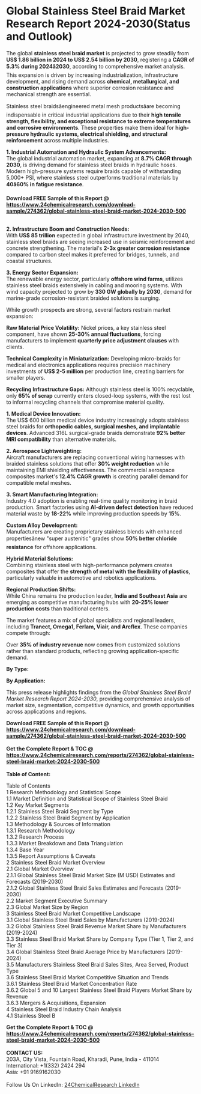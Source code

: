 <h1>Global Stainless Steel Braid Market Research Report 2024-2030(Status and Outlook)</h1><p>The global <strong>stainless steel braid market</strong> is projected to grow steadily from <strong>US$ 1.86 billion in 2024 to US$ 2.54 billion by 2030</strong>, registering a <strong>CAGR of 5.3% during 2024â2030</strong>, according to comprehensive market analysis. This expansion is driven by increasing industrialization, infrastructure development, and rising demand across <strong>chemical, metallurgical, and construction applications</strong> where superior corrosion resistance and mechanical strength are essential.</p><p>Stainless steel braidsâengineered metal mesh productsâare becoming indispensable in critical industrial applications due to their <strong>high tensile strength, flexibility, and exceptional resistance to extreme temperatures and corrosive environments</strong>. These properties make them ideal for <strong>high-pressure hydraulic systems, electrical shielding, and structural reinforcement</strong> across multiple industries.</p><p><strong>1. Industrial Automation and Hydraulic System Advancements:</strong><br>
The global industrial automation market, expanding at <strong>8.7% CAGR through 2030</strong>, is driving demand for stainless steel braids in hydraulic hoses. Modern high-pressure systems require braids capable of withstanding 5,000+ PSI, where stainless steel outperforms traditional materials by <strong>40â60% in fatigue resistance</strong>.</p><div><b>Download FREE Sample of this Report @ 
            <a href="https://www.24chemicalresearch.com/download-sample/274362/global-stainless-steel-braid-market-2024-2030-500">
            https://www.24chemicalresearch.com/download-sample/274362/global-stainless-steel-braid-market-2024-2030-500</a></b></div><br><p><strong>2. Infrastructure Boom and Construction Needs:</strong><br>
With <strong>US$ 85 trillion</strong> expected in global infrastructure investment by 2040, stainless steel braids are seeing increased use in seismic reinforcement and concrete strengthening. The material's <strong>2-3x greater corrosion resistance</strong> compared to carbon steel makes it preferred for bridges, tunnels, and coastal structures.</p><p><strong>3. Energy Sector Expansion:</strong><br>
The renewable energy sector, particularly <strong>offshore wind farms</strong>, utilizes stainless steel braids extensively in cabling and mooring systems. With wind capacity projected to grow by <strong>330 GW globally by 2030</strong>, demand for marine-grade corrosion-resistant braided solutions is surging.</p><p>While growth prospects are strong, several factors restrain market expansion:</p><p><strong>Raw Material Price Volatility:</strong> Nickel prices, a key stainless steel component, have shown <strong>25-30% annual fluctuations</strong>, forcing manufacturers to implement <strong>quarterly price adjustment clauses</strong> with clients.</p><p><strong>Technical Complexity in Miniaturization:</strong> Developing micro-braids for medical and electronics applications requires precision machinery investments of <strong>US$ 2-5 million</strong> per production line, creating barriers for smaller players.</p><p><strong>Recycling Infrastructure Gaps:</strong> Although stainless steel is 100% recyclable, only <strong>65% of scrap</strong> currently enters closed-loop systems, with the rest lost to informal recycling channels that compromise material quality.</p><p><strong>1. Medical Device Innovation:</strong><br>
The US$ 600 billion medical device industry increasingly adopts stainless steel braids for <strong>orthopedic cables, surgical meshes, and implantable devices</strong>. Advanced 316L surgical-grade braids demonstrate <strong>92% better MRI compatibility</strong> than alternative materials.</p><p><strong>2. Aerospace Lightweighting:</strong><br>
Aircraft manufacturers are replacing conventional wiring harnesses with braided stainless solutions that offer <strong>30% weight reduction</strong> while maintaining EMI shielding effectiveness. The commercial aerospace composites market's <strong>12.4% CAGR growth</strong> is creating parallel demand for compatible metal meshes.</p><p><strong>3. Smart Manufacturing Integration:</strong><br>
Industry 4.0 adoption is enabling real-time quality monitoring in braid production. Smart factories using <strong>AI-driven defect detection</strong> have reduced material waste by <strong>18-22%</strong> while improving production speeds by <strong>15%</strong>.</p><p><strong>Custom Alloy Development:</strong><br>
	Manufacturers are creating proprietary stainless blends with enhanced propertiesânew "super austenitic" grades show <strong>50% better chloride resistance</strong> for offshore applications.</p><p><strong>Hybrid Material Solutions:</strong><br>
	Combining stainless steel with high-performance polymers creates composites that offer the <strong>strength of metal with the flexibility of plastics</strong>, particularly valuable in automotive and robotics applications.</p><p><strong>Regional Production Shifts:</strong><br>
	While China remains the production leader, <strong>India and Southeast Asia</strong> are emerging as competitive manufacturing hubs with <strong>20-25% lower production costs</strong> than traditional centers.</p><p>The market features a mix of global specialists and regional leaders, including <strong>Tranect, Omega1, Ferlam, Viair, and Arcflex</strong>. These companies compete through:</p><p>Over <strong>35% of industry revenue</strong> now comes from customized solutions rather than standard products, reflecting growing application-specific demand.</p><p><strong>By Type:</strong></p><p><strong>By Application:</strong></p><p>This press release highlights findings from the <em>Global Stainless Steel Braid Market Research Report 2024-2030</em>, providing comprehensive analysis of market size, segmentation, competitive dynamics, and growth opportunities across applications and regions.</p><div><b>Download FREE Sample of this Report @ 
            <a href="https://www.24chemicalresearch.com/download-sample/274362/global-stainless-steel-braid-market-2024-2030-500">
            https://www.24chemicalresearch.com/download-sample/274362/global-stainless-steel-braid-market-2024-2030-500</a></b></div><br><div><b>Get the Complete Report & TOC @ 
            <a href="https://www.24chemicalresearch.com/reports/274362/global-stainless-steel-braid-market-2024-2030-500">
            https://www.24chemicalresearch.com/reports/274362/global-stainless-steel-braid-market-2024-2030-500</a></b></div><br>
            <b>Table of Content:</b><p>Table of Contents<br />
1 Research Methodology and Statistical Scope<br />
1.1 Market Definition and Statistical Scope of Stainless Steel Braid<br />
1.2 Key Market Segments<br />
1.2.1 Stainless Steel Braid Segment by Type<br />
1.2.2 Stainless Steel Braid Segment by Application<br />
1.3 Methodology & Sources of Information<br />
1.3.1 Research Methodology<br />
1.3.2 Research Process<br />
1.3.3 Market Breakdown and Data Triangulation<br />
1.3.4 Base Year<br />
1.3.5 Report Assumptions & Caveats<br />
2 Stainless Steel Braid Market Overview<br />
2.1 Global Market Overview<br />
2.1.1 Global Stainless Steel Braid Market Size (M USD) Estimates and Forecasts (2019-2030)<br />
2.1.2 Global Stainless Steel Braid Sales Estimates and Forecasts (2019-2030)<br />
2.2 Market Segment Executive Summary<br />
2.3 Global Market Size by Region<br />
3 Stainless Steel Braid Market Competitive Landscape<br />
3.1 Global Stainless Steel Braid Sales by Manufacturers (2019-2024)<br />
3.2 Global Stainless Steel Braid Revenue Market Share by Manufacturers (2019-2024)<br />
3.3 Stainless Steel Braid Market Share by Company Type (Tier 1, Tier 2, and Tier 3)<br />
3.4 Global Stainless Steel Braid Average Price by Manufacturers (2019-2024)<br />
3.5 Manufacturers Stainless Steel Braid Sales Sites, Area Served, Product Type<br />
3.6 Stainless Steel Braid Market Competitive Situation and Trends<br />
3.6.1 Stainless Steel Braid Market Concentration Rate<br />
3.6.2 Global 5 and 10 Largest Stainless Steel Braid Players Market Share by Revenue<br />
3.6.3 Mergers & Acquisitions, Expansion<br />
4 Stainless Steel Braid Industry Chain Analysis<br />
4.1 Stainless Steel B</p><div><b>Get the Complete Report & TOC @ 
            <a href="https://www.24chemicalresearch.com/reports/274362/global-stainless-steel-braid-market-2024-2030-500">
            https://www.24chemicalresearch.com/reports/274362/global-stainless-steel-braid-market-2024-2030-500</a></b></div><br><b>CONTACT US:</b><br>
            203A, City Vista, Fountain Road, Kharadi, Pune, India - 411014<br>
            International: +1(332) 2424 294<br>
            Asia: +91 9169162030 <br><br>
            Follow Us On LinkedIn: <a href="https://www.linkedin.com/company/24chemicalresearch/">24ChemicalResearch LinkedIn</a>
